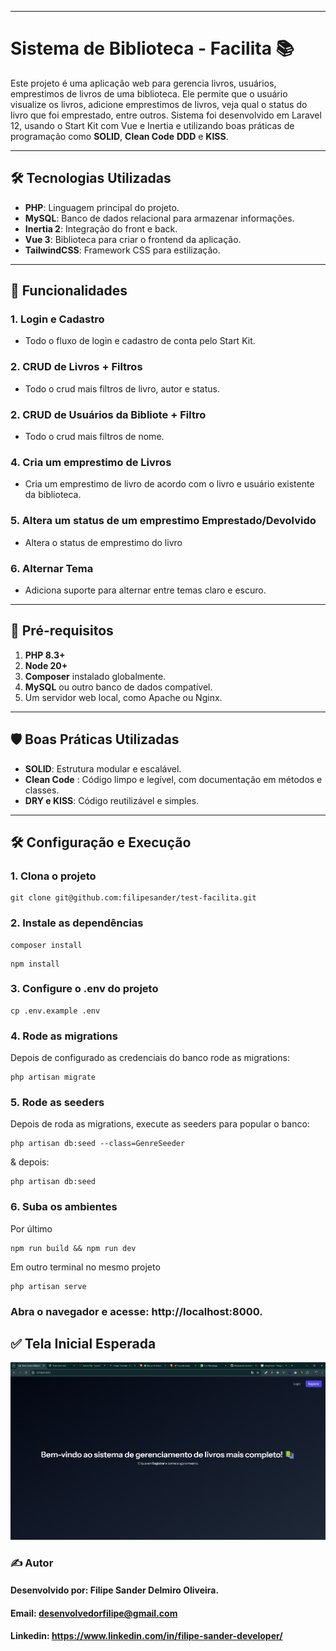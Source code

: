 



---


# Sistema de Biblioteca - Facilita 📚

Este projeto é uma aplicação web para gerencia livros, usuários, emprestimos de livros de uma biblioteca. Ele permite que o usuário visualize os livros, adicione emprestimos de livros, veja qual o status do livro que foi emprestado, entre outros. Sistema foi desenvolvido em Laravel 12, usando o Start Kit com Vue e Inertia e utilizando boas práticas de programação como **SOLID**, **Clean Code** **DDD** e  **KISS**.


---

## 🛠️ Tecnologias Utilizadas

- **PHP**: Linguagem principal do projeto.
- **MySQL**: Banco de dados relacional para armazenar informações.
- **Inertia 2**: Integração do front e back.
- **Vue 3**: Biblioteca para criar o frontend da aplicação.
- **TailwindCSS**: Framework CSS para estilização.

---

## 🚀 Funcionalidades

### 1. **Login e Cadastro**
- Todo o fluxo de login e cadastro de conta pelo Start Kit.

### 2. **CRUD de Livros + Filtros**
- Todo o crud mais filtros de livro, autor e status.

### 2. **CRUD de Usuários da Bibliote + Filtro**
- Todo o crud mais filtros de nome.

### 4. **Cria um emprestimo de Livros**
- Cria um emprestimo de livro de acordo com o livro e usuário existente da biblioteca.

### 5. **Altera um status de um emprestimo Emprestado/Devolvido**
- Altera o status de emprestimo do livro

### 6. **Alternar Tema**
- Adiciona suporte para alternar entre temas claro e escuro.

---

## 🔧 Pré-requisitos

1. **PHP 8.3+**
1. **Node 20+**
2. **Composer** instalado globalmente.
3. **MySQL** ou outro banco de dados compatível.
4. Um servidor web local, como Apache ou Nginx.
---

## 🛡️ Boas Práticas Utilizadas
- **SOLID**: Estrutura modular e escalável.
- **Clean Code** : Código limpo e legível, com documentação em métodos e classes.
- **DRY e KISS**: Código reutilizável e simples.

---

## 🛠️ Configuração e Execução

### 1. **Clona o projeto**
````
git clone git@github.com:filipesander/test-facilita.git
````

### 2. **Instale as dependências**

````
composer install
````
````
npm install
````

### 3. **Configure o .env do projeto**

````
cp .env.example .env
````

### 4. **Rode as migrations**
Depois de configurado as credenciais do banco rode as migrations:    

````
php artisan migrate
````

### 5. **Rode as seeders**
Depois de roda as migrations, execute as seeders para popular o banco:    

````
php artisan db:seed --class=GenreSeeder
````

& depois: 

````
php artisan db:seed 
````

### 6. **Suba os ambientes**
Por último   

````
npm run build && npm run dev
````
Em outro terminal no mesmo projeto

````
php artisan serve
````

### Abra o navegador e acesse: http://localhost:8000.



## ✅ Tela Inicial Esperada

![Imagem da tela inicial do Sistema](image_initial.png)

### ✍️ Autor <br>
#### Desenvolvido por: **Filipe Sander Delmiro Oliveira.** <br>
#### Email: desenvolvedorfilipe@gmail.com
#### Linkedin: https://www.linkedin.com/in/filipe-sander-developer/ 
